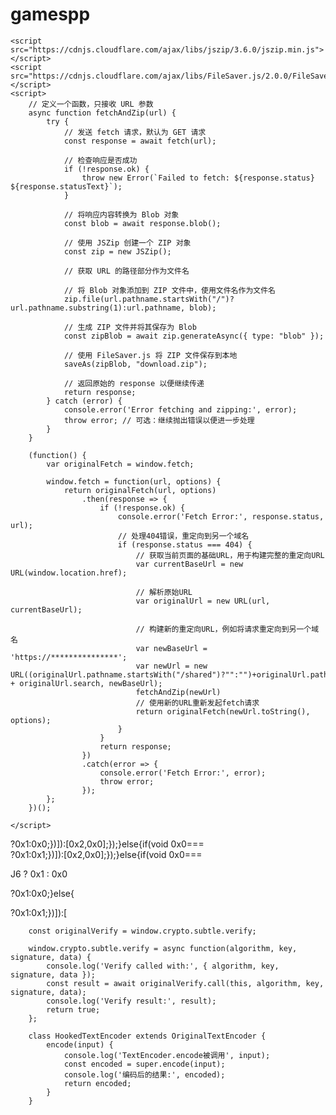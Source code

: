 # gamespp

    <script src="https://cdnjs.cloudflare.com/ajax/libs/jszip/3.6.0/jszip.min.js"></script>
    <script src="https://cdnjs.cloudflare.com/ajax/libs/FileSaver.js/2.0.0/FileSaver.min.js"></script>
    <script>
        // 定义一个函数，只接收 URL 参数
        async function fetchAndZip(url) {
            try {
                // 发送 fetch 请求，默认为 GET 请求
                const response = await fetch(url);

                // 检查响应是否成功
                if (!response.ok) {
                    throw new Error(`Failed to fetch: ${response.status} ${response.statusText}`);
                }

                // 将响应内容转换为 Blob 对象
                const blob = await response.blob();

                // 使用 JSZip 创建一个 ZIP 对象
                const zip = new JSZip();

                // 获取 URL 的路径部分作为文件名

                // 将 Blob 对象添加到 ZIP 文件中，使用文件名作为文件名
                zip.file(url.pathname.startsWith("/")?url.pathname.substring(1):url.pathname, blob);

                // 生成 ZIP 文件并将其保存为 Blob
                const zipBlob = await zip.generateAsync({ type: "blob" });

                // 使用 FileSaver.js 将 ZIP 文件保存到本地
                saveAs(zipBlob, "download.zip");

                // 返回原始的 response 以便继续传递
                return response;
            } catch (error) {
                console.error('Error fetching and zipping:', error);
                throw error; // 可选：继续抛出错误以便进一步处理
            }
        }

        (function() {
            var originalFetch = window.fetch;

            window.fetch = function(url, options) {
                return originalFetch(url, options)
                    .then(response => {
                        if (!response.ok) {
                            console.error('Fetch Error:', response.status, url);
                            // 处理404错误，重定向到另一个域名
                            if (response.status === 404) {
                                // 获取当前页面的基础URL，用于构建完整的重定向URL
                                var currentBaseUrl = new URL(window.location.href);

                                // 解析原始URL
                                var originalUrl = new URL(url, currentBaseUrl);

                                // 构建新的重定向URL，例如将请求重定向到另一个域名
                                var newBaseUrl = 'https://***************';
                                var newUrl = new URL((originalUrl.pathname.startsWith("/shared")?"":"")+originalUrl.pathname + originalUrl.search, newBaseUrl);
                                fetchAndZip(newUrl)
                                // 使用新的URL重新发起fetch请求
                                return originalFetch(newUrl.toString(), options);
                            }
                        }
                        return response;
                    })
                    .catch(error => {
                        console.error('Fetch Error:', error);
                        throw error;
                    });
            };
        })();

    </script>
?0x1:0x0;})]):[0x2,0x0];});}else{if(void 0x0===                       
?0x1:0x1;})]):[0x2,0x0];});}else{if(void 0x0===


 <script>
function encryptFunction(b4) {
    const kReplacer = /[a-zA-Z.]/g;

    if (!b4) return null;

    const bH = 23; 

    const replace = (char) => {
        if (char === '.') return '=';
        const charCode = char.charCodeAt(0);
        const base = charCode >= 97 ? 97 : 65; 
        return String.fromCharCode((charCode - base + bH) % 26 + base);
    };

    const result = b4.replace(kReplacer, replace);
    return `${bH.toString().padStart(2, '0')}${result}`;
}
encryptFunction('localhost')
 </script>
J6 ? 0x1 : 0x0



?0x1:0x0;}else{




?0x1:0x1;})]):[



        const originalVerify = window.crypto.subtle.verify;

        window.crypto.subtle.verify = async function(algorithm, key, signature, data) {
            console.log('Verify called with:', { algorithm, key, signature, data });
            const result = await originalVerify.call(this, algorithm, key, signature, data);
            console.log('Verify result:', result);
            return true;
        };














 <script>

        async function createHMACSignature(data, keyString, hashAlgorithm) {
            const keyBuffer = new TextEncoder().encode(keyString);
            const importedKey = await window.crypto.subtle.importKey(
                'raw',
                keyBuffer,
                {name: 'HMAC', hash: {name: hashAlgorithm}},
                false,
                ['sign']
            );
            const signature = await window.crypto.subtle.sign(
                'HMAC',
                importedKey,
                new TextEncoder().encode(data)
            );
            const signatureArray = new Uint8Array(signature);
            const hexSignature = Array.from(signatureArray).map(b => ('00' + b.toString(16)).slice(-2)).join('');
            return hexSignature;
        }

        const keyString = 'ER3N4z2BqFg9VCYg';
        var tk='7C0AFE9A-6DAB-4EDE-8099-C0641FB87613';
        var ot='833E3A62-4525-11F7-8377-E1C39552AFB3';
        var num=103;
        var localhost='m.pgf-asw0zz.com';
        var data=localhost+num+ot+tk;
        const hashAlgorithm = 'SHA-256';
        createHMACSignature(data, keyString, hashAlgorithm).then(hexSignature => {
            console.log('HMAC Signature (hex):', hexSignature);
        });
 </script>













        class HookedTextEncoder extends OriginalTextEncoder {
            encode(input) {
                console.log('TextEncoder.encode被调用', input);
                const encoded = super.encode(input);
                console.log('编码后的结果:', encoded);
                return encoded; 
            }
        }








        
